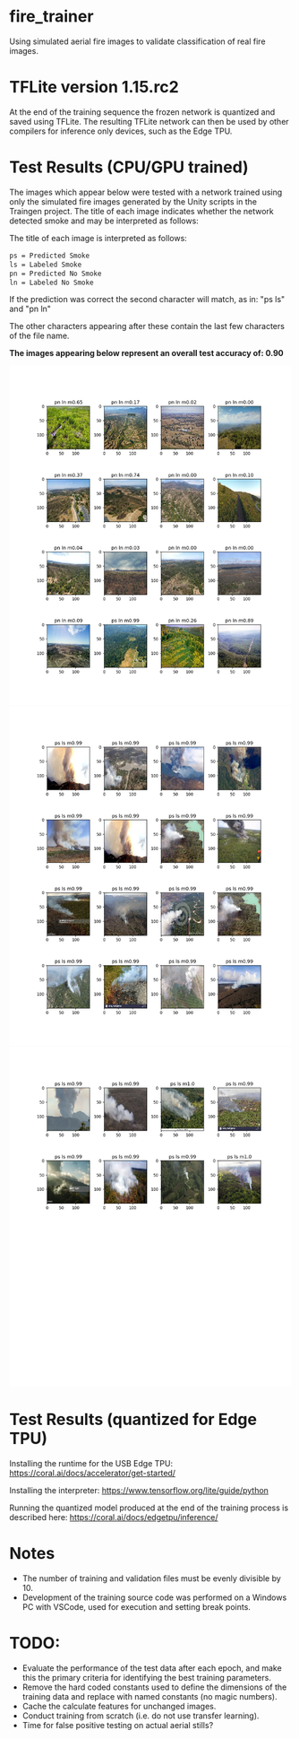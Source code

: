 # fire_trainer
Using simulated aerial fire images to validate classification of real fire images.

# TFLite version 1.15.rc2
At the end of the training sequence the frozen network is quantized and saved using
TFLite.  The resulting TFLite network can then be used by other compilers for inference only devices, such as the Edge TPU.  

# Test Results (CPU/GPU trained)
The images which appear below were tested with a network trained using only the simulated fire
images generated by the Unity scripts in the Traingen project.  The title of each image indicates
whether the network detected smoke and may be interpreted as follows:


The title of each image is interpreted as follows:
```
ps = Predicted Smoke
ls = Labeled Smoke
pn = Predicted No Smoke
ln = Labeled No Smoke
```

If the prediction was correct the second character will match, as in: "ps ls" and "pn ln"

The other characters appearing after these contain the last few characters of the file name. 

**The images appearing below represent an overall test accuracy of: 0.90**

![Page 1](test_results_figure_1.jpg)
![Page 2](test_results_figure_2.jpg)
![Page 3](test_results_figure_3.jpg)

# Test Results (quantized for Edge TPU)
Installing the runtime for the USB Edge TPU:
https://coral.ai/docs/accelerator/get-started/

Installing the interpreter:
https://www.tensorflow.org/lite/guide/python

Running the quantized model produced at the end of the training process is described 
here: https://coral.ai/docs/edgetpu/inference/



# Notes
- The number of training and validation files must be evenly divisible by 10.
- Development of the training source code was performed on a Windows PC with VSCode,
used for execution and setting break points.

# TODO:
- Evaluate the performance of the test data after each epoch, and make this the primary
  criteria for identifying the best training parameters.
- Remove the hard coded constants used to define the dimensions of the training data and
  replace with named constants (no magic numbers).
- Cache the calculate features for unchanged images.
- Conduct training from scratch (i.e. do not use transfer learning).
- Time for false positive testing on actual aerial stills?
